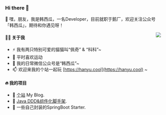 ### Hi there 👋

<!--
**okhanyu/okhanyu** is a ✨ _special_ ✨ repository because its `README.md` (this file) appears on your GitHub profile.

Here are some ideas to get you started:

- 🔭 I’m currently working on ...
- 🌱 I’m currently learning ...
- 👯 I’m looking to collaborate on ...
- 🤔 I’m looking for help with ...
- 💬 Ask me about ...
- 📫 How to reach me: ...
- 😄 Pronouns: ...
- ⚡ Fun fact: ...
-->

💬 嘿，朋友，我是韩西瓜，一名Developer，目前就职于鹅厂，欢迎关注公众号「韩西瓜」，期待和你遇见呀！  

<img align="right" src="https://github-readme-stats.vercel.app/api?username=okhanyu&show_icons=true&count_private=true&hide_border=true&cache_seconds=1900"/>

#### 👨‍🚒 关于我
- ⚡ 我有两只特别可爱的猫猫叫“佩奇” & “科科”~
- 🥊 平时喜欢运动
- 🤔 我的日常微信公众号是“韩西瓜”~ 
- 📫 欢迎来我的个站一起玩 [https://hanyu.cool](https://hanyu.cool) ~


#### 🔥 我的项目
- 🔰 [个站](https://github.com/okhanyu/okhanyu.github.io) My Blog.
- 🌱 [Java DDD&组件化脚手架](https://github.com/okhanyu/scaffold).
- 🌱 一些自己封装的SpringBoot Starter.


<!-- [![okhanyu github stats](https://github-readme-stats.vercel.app/api?username=okhanyu)](https://github.com/okhanyu) -->
